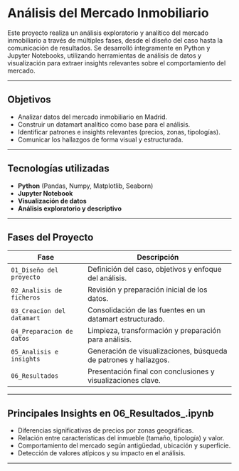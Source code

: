 #  Análisis del Mercado Inmobiliario

Este proyecto realiza un análisis exploratorio y analítico del mercado inmobiliario a través de múltiples fases, desde el diseño del caso hasta la comunicación de resultados. Se desarrolló íntegramente en Python y Jupyter Notebooks, utilizando herramientas de análisis de datos y visualización para extraer insights relevantes sobre el comportamiento del mercado.

---

##  Objetivos

- Analizar datos del mercado inmobiliario en Madrid.
- Construir un datamart analítico como base para el análisis.
- Identificar patrones e insights relevantes (precios, zonas, tipologías).
- Comunicar los hallazgos de forma visual y estructurada.

---

##  Tecnologías utilizadas

- **Python** (Pandas, Numpy, Matplotlib, Seaborn)
- **Jupyter Notebook**
- **Visualización de datos**
- **Análisis exploratorio y descriptivo**

---

##  Fases del Proyecto

| Fase | Descripción |
|------|-------------|
| `01_Diseño del proyecto` | Definición del caso, objetivos y enfoque del análisis. |
| `02_Analisis de ficheros` | Revisión y preparación inicial de los datos. |
| `03_Creacion del datamart` | Consolidación de las fuentes en un datamart estructurado. |
| `04_Preparacion de datos` | Limpieza, transformación y preparación para análisis. |
| `05_Analisis e insights` | Generación de visualizaciones, búsqueda de patrones y hallazgos. |
| `06_Resultados` | Presentación final con conclusiones y visualizaciones clave. |

---

##  Principales Insights en 06_Resultados_.ipynb

- Diferencias significativas de precios por zonas geográficas.
- Relación entre características del inmueble (tamaño, tipología) y valor.
- Comportamiento del mercado según antigüedad, ubicación y superficie.
- Detección de valores atípicos y su impacto en el análisis.

---
